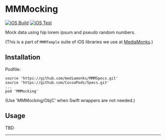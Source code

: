 # MMMocking

[![iOS Build](https://github.com/mediamonks/MMMocking/workflows/iOS%20build/badge.svg)](https://github.com/mediamonks/MMMocking/actions?query=workflow%3A%22iOS+build)
[![iOS Test](https://github.com/mediamonks/MMMocking/workflows/iOS%20test/badge.svg)](https://github.com/mediamonks/MMMocking/actions?query=workflow%3A%22iOS+test)

Mock data using hip lorem ipsum and pseudo random numbers.

(This is a part of `MMMTemple` suite of iOS libraries we use at [MediaMonks](https://www.mediamonks.com/).)

## Installation

Podfile:

```
source 'https://github.com/mediamonks/MMMSpecs.git'
source 'https://github.com/CocoaPods/Specs.git'
...
pod 'MMMocking'
```

(Use 'MMMocking/ObjC' when Swift wrappers are not needed.)

## Usage

TBD

---
